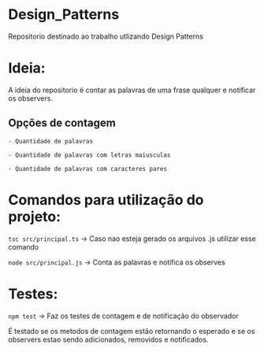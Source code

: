 # Design_Patterns
Repositorio destinado ao trabalho utlizando Design Patterns

# Ideia:
A ideia do repositorio é contar as palavras de uma frase qualquer e notificar os observers.

## Opções de contagem

    - Quantidade de palavras

    - Quantidade de palavras com letras maiusculas
    
    - Quantidade de palavras com caracteres pares


# Comandos para utilização do projeto:

```tsc src/principal.ts``` -> Caso nao esteja gerado os arquivos .js utilizar esse comando

```node src/principal.js``` -> Conta as palavras e notifica os observes

# Testes:

```npm test``` -> Faz os testes de contagem e de notificação do observador

É testado se os metodos de contagem estão retornando o esperado e se os observers estao sendo adicionados, removidos e notificados.